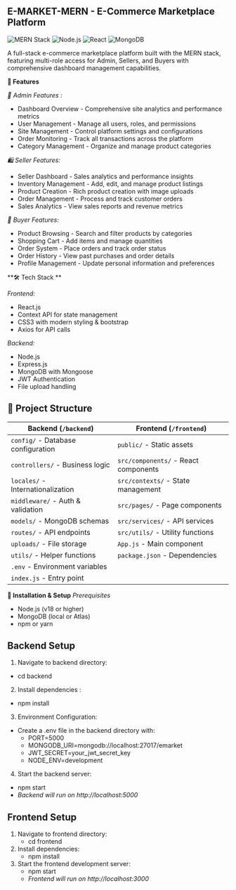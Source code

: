 ## **E-MARKET-MERN - E-Commerce Marketplace Platform**


![MERN Stack](https://img.shields.io/badge/MERN-Full%2520Stack-green)
![Node.js](https://img.shields.io/badge/Node.js-18%252B-brightgreen)
![React](https://img.shields.io/badge/React-18-blue)
![MongoDB](https://img.shields.io/badge/MongoDB-Database-green)


A full-stack e-commerce marketplace platform built with the MERN stack, featuring multi-role access for Admin, Sellers, and Buyers with comprehensive dashboard management capabilities.


**🚀 Features**

*👑 Admin Features :*

- Dashboard Overview - Comprehensive site analytics and performance metrics
- User Management - Manage all users, roles, and permissions
- Site Management - Control platform settings and configurations
- Order Monitoring - Track all transactions across the platform
- Category Management - Organize and manage product categories

*🛍️ Seller Features:*

- Seller Dashboard - Sales analytics and performance insights
- Inventory Management - Add, edit, and manage product listings
- Product Creation - Rich product creation with image uploads
- Order Management - Process and track customer orders
- Sales Analytics - View sales reports and revenue metrics

*👤 Buyer Features:*

- Product Browsing - Search and filter products by categories
- Shopping Cart - Add items and manage quantities
- Order System - Place orders and track order status
- Order History - View past purchases and order details
- Profile Management - Update personal information and preferences

**🛠️ Tech Stack **

*Frontend:*
 - React.js
 - Context API for state management
 - CSS3 with modern styling & bootstrap
 - Axios for API calls

*Backend:*
 - Node.js
 - Express.js
 - MongoDB with Mongoose
 - JWT Authentication
 - File upload handling

## 📁 Project Structure

| Backend (`/backend`) | Frontend (`/frontend`) |
|---------------------|-----------------------|
| `config/` - Database configuration | `public/` - Static assets |
| `controllers/` - Business logic | `src/components/` - React components |
| `locales/` - Internationalization | `src/contexts/` - State management |
| `middleware/` - Auth & validation | `src/pages/` - Page components |
| `models/` - MongoDB schemas | `src/services/` - API services |
| `routes/` - API endpoints | `src/utils/` - Utility functions |
| `uploads/` - File storage | `App.js` - Main component |
| `utils/` - Helper functions | `package.json` - Dependencies |
| `.env` - Environment variables | |
| `index.js` - Entry point | |



**🚀 Installation & Setup**
*Prerequisites*
- Node.js (v18 or higher)
- MongoDB (local or Atlas)
- npm or yarn

## Backend Setup

1. Navigate to backend directory:
 - cd backend
2. Install dependencies :
 - npm install
3. Environment Configuration:
 - Create a .env file in the backend directory with:
   * PORT=5000
   * MONGODB_URI=mongodb://localhost:27017/emarket
   * JWT_SECRET=your_jwt_secret_key
   * NODE_ENV=development
4. Start the backend server:
 - npm start
 - *Backend will run on http://localhost:5000*

## Frontend Setup

1. Navigate to frontend directory:
   - cd frontend
2. Install dependencies:
   - npm install
3. Start the frontend development server:
   - npm start
   - *Frontend will run on http://localhost:3000*
